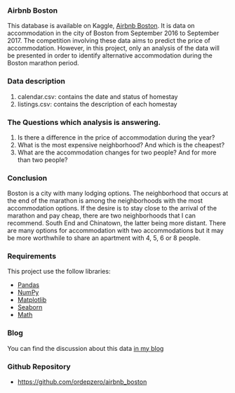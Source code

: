 ### Airbnb Boston
This database is available on Kaggle, [Airbnb Boston](https://www.kaggle.com/airbnb/boston). 
It is data on accommodation in the 
city of Boston from September 2016 to September 2017. The competition 
involving these data aims to predict the price of accommodation. 
However, in this project, only an analysis of the data will be presented 
in order to identify alternative accommodation during the Boston marathon period. 

### Data description
1. calendar.csv: contains the date and status of homestay
2. listings.csv: contains the description of each homestay

### The Questions which analysis is answering.
1. Is there a difference in the price of accommodation during the year?
2. What is the most expensive neighborhood? And which is the cheapest?
3. What are the accommodation changes for two people? And for more than two people?

### Conclusion

Boston is a city with many lodging options. The neighborhood that occurs at the end of 
the marathon is among the neighborhoods with the most accommodation options. If the 
desire is to stay close to the arrival of the marathon and pay cheap, there are two 
neighborhoods that I can recommend. South End and Chinatown, the latter being more distant. 
There are many options for accommodation with two accommodations but it may be more 
worthwhile to share an apartment with 4, 5, 6 or 8 people.

### Requirements

This project use the follow libraries:
- [Pandas](https://pandas.pydata.org/)
- [NumPy](https://www.numpy.org/)
- [Matplotlib](https://matplotlib.org/)
- [Seaborn](https://seaborn.pydata.org/index.html)
- [Math](https://docs.python.org/3/library/math.html)

### Blog

You can find the discussion about this data [in my blog](https://ajornadacd.blogspot.com/2020/05/how-much-is-weeks-accommodation-in.html)

### Github Repository

- https://github.com/ordepzero/airbnb_boston